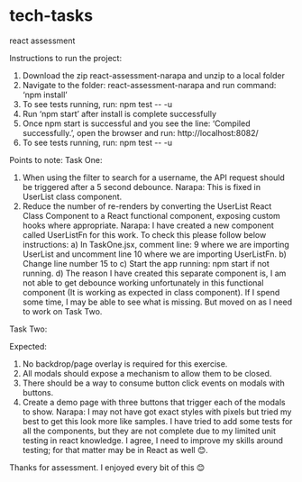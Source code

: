 # tech-tasks
react assessment

Instructions to run the project:
1)	Download the zip react-assessment-narapa and unzip to a local folder
2)	Navigate to the folder: react-assessment-narapa and run command: ‘npm install’
3)	To see tests running, run: npm test -- -u
4)	Run ‘npm start’ after install is complete successfully
5)	Once npm start is successful and you see the line: ‘Compiled successfully.’, open the browser and run: http://localhost:8082/
6)	To see tests running, run: npm test -- -u

Points to note:
Task One:
1)	When using the filter to search for a username, the API request should be triggered after a 5 second debounce.
Narapa: This is fixed in UserList class component.
2)	Reduce the number of re-renders by converting the UserList React Class Component to a React functional component, exposing custom hooks where appropriate.
Narapa: I have created a new component called UserListFn for this work. To check this please follow below instructions:
a)	In TaskOne.jsx, comment line: 9 where we are importing UserList and uncomment line 10 where we are importing UserListFn. 
b)	Change line number 15 to <UserListFn />
c)	Start the app running: npm start if not running.
d)	The reason I have created this separate component is, I am not able to get debounce working unfortunately in this functional component (It is working as expected in class component). If I spend some time, I may be able to see what is missing. But moved on as I need to work on Task Two. 


Task Two:

Expected:
1.	No backdrop/page overlay is required for this exercise.
2.	All modals should expose a mechanism to allow them to be closed.
3.	There should be a way to consume button click events on modals with buttons.
4.	Create a demo page with three buttons that trigger each of the modals to show.
Narapa: I may not have got exact styles with pixels but tried my best to get this look more like samples.
I have tried to add some tests for all the components, but they are not complete due to my limited unit testing in react knowledge. I agree, I need to improve my skills around testing; for that matter may be in React as well 😊.

Thanks for assessment. I enjoyed every bit of this 😊


 

